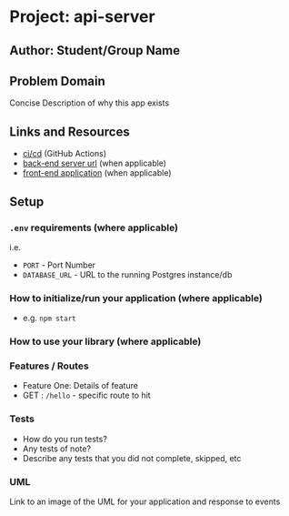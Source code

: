 # Project: api-server

## Author: Student/Group Name

## Problem Domain

Concise Description of why this app exists

## Links and Resources

- [ci/cd](http://xyz.com) (GitHub Actions)
- [back-end server url](http://xyz.com) (when applicable)
- [front-end application](http://xyz.com) (when applicable)

## Setup

### `.env` requirements (where applicable)

i.e.

- `PORT` - Port Number
- `DATABASE_URL` - URL to the running Postgres instance/db

### How to initialize/run your application (where applicable)

- e.g. `npm start`

### How to use your library (where applicable)

### Features / Routes

- Feature One: Details of feature
- GET : `/hello` - specific route to hit

### Tests

- How do you run tests?
- Any tests of note?
- Describe any tests that you did not complete, skipped, etc

### UML

Link to an image of the UML for your application and response to events
